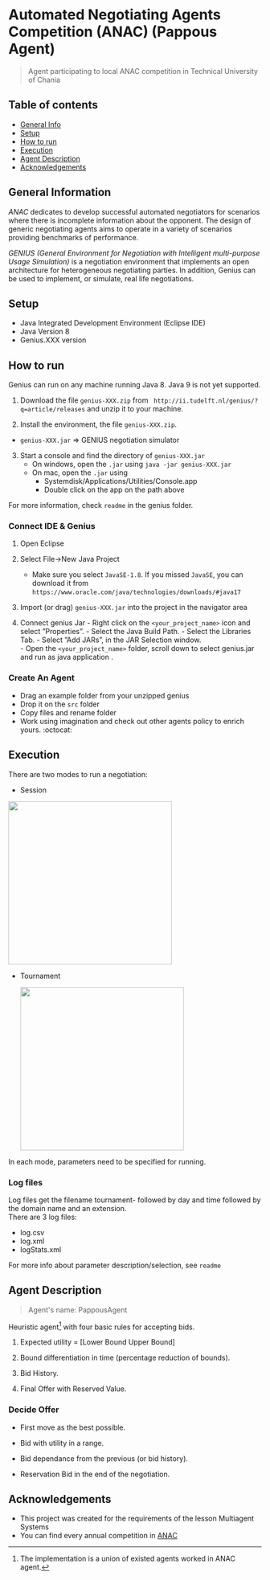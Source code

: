 # Automated Negotiating Agents Competition (ANAC) (Pappous Agent)
> Agent participating to local ANAC competition in Technical University of Chania 

## Table of contents
* [General Info](#general-information)
* [Setup](#setup)
* [How to run](#how-to-run)
* [Execution](#execution)
* [Agent Description](#agent-description)
* [Acknowledgements](#acknowledgements)

## General Information
_*ANAC*_ dedicates to develop successful automated negotiators for scenarios where there is incomplete information about the opponent. The design of generic negotiating agents aims to operate in a variety of scenarios providing benchmarks of performance.

*_GENIUS (General Environment for Negotiation with Intelligent multi-purpose Usage Simulation)_* is a negotiation environment that implements an open architecture for heterogeneous negotiating parties. In addition, Genius can be used to implement, or simulate, real life negotiations.  

## Setup
* Java Integrated Development Environment (Eclipse IDE)
* Java Version 8
* Genius.XXX version


## How to run
Genius can run on any machine running Java 8. Java 9 is not yet supported.

1. Download the file `genius-XXX.zip` from ` http://ii.tudelft.nl/genius/?q=article/releases`
and unzip it to your machine.

2. Install the environment, the file `genius-XXX.zip`. 
  * `genius-XXX.jar` => GENIUS negotiation simulator

3. Start a console and find the directory of `genius-XXX.jar`
   - On windows, open the `.jar` using
     ```java -jar genius-XXX.jar```
   - On mac, open the `.jar` using <br>
       - Systemdisk/Applications/Utilities/Console.app
       - Double click on the app on the path above

  
  For more information, check `readme` in the genius folder.
  
  


### Connect IDE & Genius
1. Open Eclipse

2. Select File->New Java Project
   * Make sure you select `JavaSE-1.8`. If you missed `JavaSE`, you can download it from
   ```https://www.oracle.com/java/technologies/downloads/#java17```
   
3. Import (or drag) `genius-XXX.jar` into the project in the navigator area

4. Connect genius Jar
       - Right click on the `<your_project_name>` icon and select ”Properties”.
       - Select the Java Build Path.
       - Select the Libraries Tab.
       - Select ”Add JARs”, in the JAR Selection window.  
       - Open the `<your_project_name>` folder, scroll down to select genius.jar and  run as java application .
       
       
### Create An Agent
* Drag an example folder from your unzipped genius
* Drop it on the `src` folder
* Copy files and rename folder 
* Work using imagination and check out other agents policy to enrich yours. :octocat:


## Execution
There are two modes to run a negotiation:
* Session


<div id="image">
  <img src="https://user-images.githubusercontent.com/22920222/154848764-0d781bd4-a994-4197-9244-1f2ad093c16a.png" id="imageone" width="325"/>

* Tournament


  <img src="https://user-images.githubusercontent.com/22920222/154848762-76663eb1-07c0-4cb6-89b2-2c83ed244d10.png" id="imagetwo" width="325"/>
<div>

In each mode, parameters need to be specified for running.

### Log files
Log files get the filename tournament- followed by day and time followed by the domain name and
an extension. <br>
There are 3 log files: 
* log.csv  
* log.xml 
* logStats.xml

For more info about parameter description/selection, see `readme`

## Agent Description
> Agent's name: PappousAgent 
 

 Heuristic agent[^1] with four basic rules for accepting bids. 
 
1. Expected utility = [Lower Bound  Upper Bound] 
 
2. Bound differentiation in time (percentage reduction of bounds). 
 
3. Bid History. 
 
4. Final Offer with Reserved Value. 


### Decide Offer

* First move as the best possible.

* Bid with utility in a range.

* Bid dependance from the previous (or bid history).
 
* Reservation Bid in the end of the negotiation.








## Acknowledgements
- This project was created for the requirements of the lesson Multiagent Systems
- You can find every annual competition in [ANAC](https://web.tuat.ac.jp/~katfuji/ANAC2020/#:~:text=The%20Automated%20Negotiating%20Agent%20Competition%20%28ANAC%29%20is%20an,to%20bring%20together%20researchers%20from%20the%20negotiation%20community.)

[^1]: The implementation is a union of existed agents worked in ANAC agent. 
